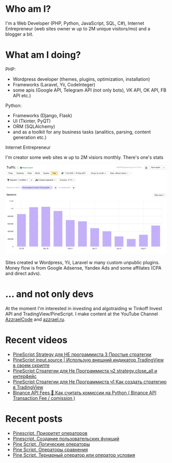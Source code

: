 # Who am I?

I'm a Web Developer (PHP, Python, JavaScript, SQL, C#), Internet Entrepreneur (web sites owner w up to 2M unique visitors/mo) and a blogger a bit.

# What am I doing?

PHP:
- Wordpress developer (themes, plugins, optimization, installation) 
- Frameworks (Laravel, Yii, CodeInteger)
- some apis (Google API, Telegram API (not only bots), VK API, OK API, FB API etc.)

Python:
- Frameworks (Django, Flask)
- UI (Tkinter, PyQT)
- ORM (SQLAlchemy)
- and as a toolkit for any business tasks (analitics, parsing, content generation etc.)

Internet Entrepreneur

I'm creator some web sites w up to 2M visiors monthly. There's one's stats

![Unique visitors in 2021](https://github.com/AzzraelCode/AzzraelCode/blob/main/images/n.jpg?raw=true)

Sites created w Wordpress, Yii, Laravel w many custom unpublic plugins. Money flow is from Google Adsense, Yandex Ads and some affilates (CPA and direct advs).

# ... and not only devs

At the moment I'm interested in investing and algotraiding w Tinkoff Invest API and TradingView/PineScript. I make content at the YouTube Channel [AzzraelCode](https://www.youtube.com/channel/UCf6kozNejHoQuFhBDB8cfxA) and [azzrael.ru](https://azzrael.ru). 

# Recent videos

<!-- AZZCODEYT:START -->
- [PineScript Strategy для НЕ программиста 3 Простые стратегии](https://www.youtube.com/watch?v=BsXH4Q7_HzU)
- [PineScript input.source | Использую внешний индикатор TradingView в своем скрипте](https://www.youtube.com/watch?v=c2Vt_bzy0e4)
- [PineScript Стратегии для Не Программиста ч2 strategy.close_all и интерфейс](https://www.youtube.com/watch?v=c_INQKqlVYI)
- [PineScript Стратегии для Не Программиста ч1 Как создать стратегию в TradingView](https://www.youtube.com/watch?v=cVvXhin8hVs)
- [Binance API Fees 🔴 Как считать комиссии на Python &lpar; Binance API Transaction Fee / comission &rpar;](https://www.youtube.com/watch?v=Tz2SIWljMZM)
<!-- AZZCODEYT:END -->


# Recent posts

<!-- AZZRAELRU:START -->
- [Pinescript. Приоритет операторов](https://azzrael.ru/pinescript-prioritet-operatorov)
- [Pinescript. Создание пользовательских функций](https://azzrael.ru/pinescript-sozdanie-polzovatelskix-funkcij)
- [Pine Script. Логические операторы](https://azzrael.ru/pine-script-logicheskie-operatory)
- [Pine Script. Операторы сравнения](https://azzrael.ru/pine-script-operatory-sravneniya)
- [Pine Script. Тернарный оператор или оператор условия](https://azzrael.ru/pine-script-ternarnyj-operator-ili-operator-usloviya)
<!-- AZZRAELRU:END -->

